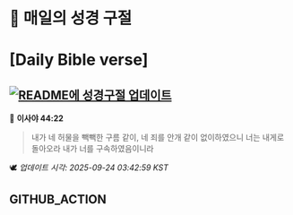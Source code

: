 # 🙏 매일의 성경 구절
# [Daily Bible verse]
## [![README에 성경구절 업데이트](https://github.com/DONGSUKA/first_test/actions/workflows/update-readme-bible.yml/badge.svg)](https://github.com/DONGSUKA/first_test/actions/workflows/update-readme-bible.yml)
<!-- START_BIBLE_VERSE -->
📖 **이사야 44:22**
> 내가 네 허물을 빽빽한 구름 같이, 네 죄를 안개 같이 없이하였으니 너는 내게로 돌아오라 내가 너를 구속하였음이니라

🕊️ _업데이트 시각: 2025-09-24 03:42:59 KST_
  <!-- END_BIBLE_VERSE -->
## GITHUB_ACTION
